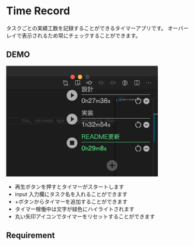 # Time Record

タスクごとの実績工数を記録することができるタイマーアプリです。
オーバーレイで表示されるため常にチェックすることができます。

## DEMO

![Time Recorder のデモ画像](./time-recorder/renderer/public/time-recorder_demo.png)

- 再生ボタンを押すとタイマーがスタートします
- input 入力欄にタスク名を入れることができます
- +ボタンからタイマーを追加することができます
- タイマー稼働中は文字が緑色にハイライトされます
- 丸い矢印アイコンでタイマーをリセットすることができます

## Requirement
